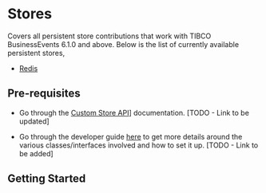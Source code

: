# Stores

Covers all persistent store contributions that work with TIBCO BusinessEvents 6.1.0 and above. Below is the list of currently available persistent stores,

* [Redis]()


## Pre-requisites

* Go through the [Custom Store API](https://docs.tibco.com/pub/businessevents-enterprise/6.0.0/doc/html/api/javadoc/index.html)] documentation. [TODO - Link to be updated]

* Go through the developer guide [here]() to get more details around the various classes/interfaces involved and how to set it up. [TODO - Link to be added]

## Getting Started
